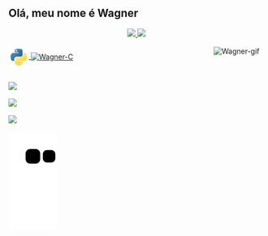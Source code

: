## Olá, meu nome é Wagner
<div align="center">
  <a href="https://github.com/wagaojr">
  <img height="180em" src="https://github-readme-stats.vercel.app/api?username=wagaojr&show_icons=true&theme=radical&include_all_commits=true&count_private=true"/>
  <img height="180em" src="https://github-readme-stats.vercel.app/api/top-langs/?username=wagaojr&layout=compact&langs_count=7&theme=radical"/>
</div>
<div style="display: inline_block"><br>
  
  <img align="center" alt="Wagner-Python" height="40" width="40" src="https://raw.githubusercontent.com/devicons/devicon/master/icons/python/python-original.svg">
  <img align="center" alt="Wagner-C" height="40" width="40" src="https://img.shields.io/badge/C-00599C?style=for-the-badge&logo=c&logoColor=white">
  <img align="right" alt="Wagner-gif"  height="100" width="100" src="https://media.giphy.com/media/rlcDldt3EDrKZkmDLG/giphy.gif">

</div>
  
  ##
 
<div> 
  <a href="https://instagram.com/wagnerfrancojr" target="_blank"><img src="https://img.shields.io/badge/-Instagram-%23E4405F?style=for-the-badge&logo=instagram&logoColor=white" target="_blank"></a>
 	
  <a href = "mailto:wagnerjunior@poli.ufrj.br"><img src="https://img.shields.io/badge/Gmail-D14836?style=for-the-badge&logo=gmail&logoColor=white" target="_blank"></a>

  <a href="https://www.linkedin.com/in/wagner-junior-404838210/" target="_blank"><img src="https://img.shields.io/badge/-LinkedIn-%230077B5?style=for-the-badge&logo=linkedin&logoColor=white" target="_blank"></a> 
 
  ![Snake animation](https://github.com/wagaojr/wagaojr/blob/output/github-contribution-grid-snake.svg)
 
</div>
